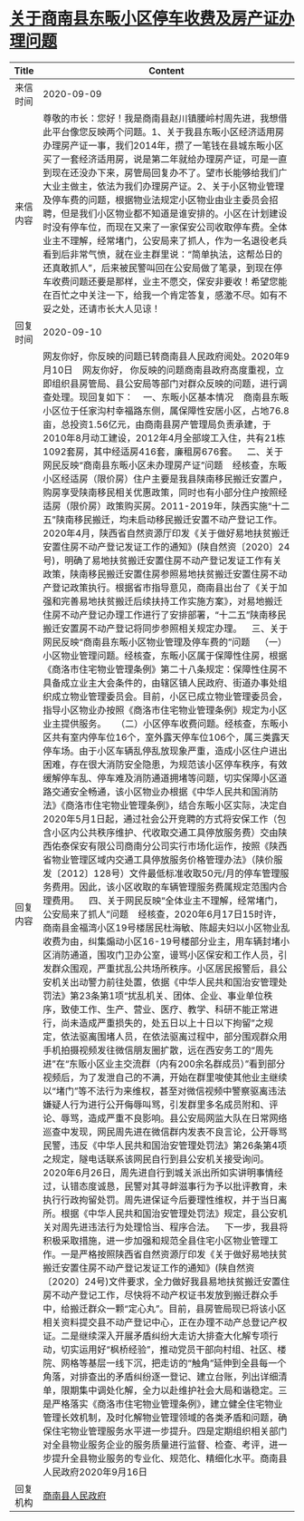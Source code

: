 # [关于商南县东畈小区停车收费及房产证办理问题](http://www.shangluo.gov.cn/zmhd/ldxxxx.jsp?urltype=leadermail.LeaderMailContentUrl&wbtreeid=1112&leadermailid=6431)

| Title |                                                                                                                                                                                                                                                                                                                                                                                                                                                                                                                                                                                                                                                                                                                                                                                                                                                                                                                                                                                                                                                                                                                                                                                             Content                                                                                                                                                                                                                                                                                                                                                                                                                                                                                                                                                                                                                                                                                                                                                                                                                                                                                                                                                                                                                                                                                                                                                                                              |
|:-----:|--------------------------------------------------------------------------------------------------------------------------------------------------------------------------------------------------------------------------------------------------------------------------------------------------------------------------------------------------------------------------------------------------------------------------------------------------------------------------------------------------------------------------------------------------------------------------------------------------------------------------------------------------------------------------------------------------------------------------------------------------------------------------------------------------------------------------------------------------------------------------------------------------------------------------------------------------------------------------------------------------------------------------------------------------------------------------------------------------------------------------------------------------------------------------------------------------------------------------------------------------------------------------------------------------------------------------------------------------------------------------------------------------------------------------------------------------------------------------------------------------------------------------------------------------------------------------------------------------------------------------------------------------------------------------------------------------------------------------------------------------------------------------------------------------------------------------------------------------------------------------------------------------------------------------------------------------------------------------------------------------------------------------------------------------------------------------------------------------------------------------------------------------------------------------------------------------------------------------------------------------------------------------------------------------------------------------------------------------------------------------------------------------|
| 来信时间  | 2020-09-09                                                                                                                                                                                                                                                                                                                                                                                                                                                                                                                                                                                                                                                                                                                                                                                                                                                                                                                                                                                                                                                                                                                                                                                                                                                                                                                                                                                                                                                                                                                                                                                                                                                                                                                                                                                                                                                                                                                                                                                                                                                                                                                                                                                                                                                                                                                                                                                       |
| 来信内容  | 尊敬的市长：您好！我是商南县赵川镇腰岭村周先进，我想借此平台像您反映两个问题。1、关于我县东畈小区经济适用房办理房产证一事，我们2014年，攒了一笔钱在县城东畈小区买了一套经济适用房，说是第二年就给办理房产证，可是一直到现在还没办下来，房管局回复办不了。望市长能够给我们广大业主做主，依法为我们办理房产证。2、关于小区物业管理及停车费的问题，根据物业法规定小区物业由业主委员会招聘，但是我们小区物业都不知道是谁安排的。小区在计划建设时没有停车位，而现在又来了一家保安公司收取停车费。全体业主不理解，经常堵门，公安局来了抓人，作为一名退役老兵看到后非常气愤，就在业主群里说：“简单执法，这帮怂日的还真敢抓人”，后来被民警叫回在公安局做了笔录，到现在停车收费问题还要是那样，业主不愿交，保安非要收！希望您能在百忙之中关注一下，给我一个肯定答复，感激不尽。如有不妥之处，还请市长大人见谅！                                                                                                                                                                                                                                                                                                                                                                                                                                                                                                                                                                                                                                                                                                                                                                                                                                                                                                                                                                                                                                                                                                                                                                                                                                                                                                                                                                                                                                                                                                                                                                                                                                                                                                                                                                                                                                                                                                                                                                                          |
| 回复时间  | 2020-09-10                                                                                                                                                                                                                                                                                                                                                                                                                                                                                                                                                                                                                                                                                                                                                                                                                                                                                                                                                                                                                                                                                                                                                                                                                                                                                                                                                                                                                                                                                                                                                                                                                                                                                                                                                                                                                                                                                                                                                                                                                                                                                                                                                                                                                                                                                                                                                                                       |
| 回复内容  | 网友你好，你反映的问题已转商南县人民政府阅处。2020年9月10日    网友你好， 你反映的问题商南县政府高度重视，立即组织县房管局、县公安局等部门对群众反映的问题，进行调查处理。现回复如下：    一、东畈小区基本情况    商南县东畈小区位于任家沟村幸福路东侧，属保障性安居小区，占地76.8亩，总投资1.56亿元，由商南县房产管理局负责承建，于2010年8月动工建设，2012年4月全部竣工入住，共有21栋1092套房，其中经适房416套，廉租房676套。    二、关于网民反映“商南县东畈小区未办理房产证”问题    经核查，东畈小区经适房（限价房）住户主要是我县陕南移民搬迁安置户，购房享受陕南移民相关优惠政策，同时也有小部分住户按照经适房（限价房）政策购买房。2011-2019年，陕西实施“十二五”陕南移民搬迁，均未启动移民搬迁安置不动产登记工作。2020年4月，陕西省自然资源厅印发《关于做好易地扶贫搬迁安置住房不动产登记发证工作的通知》(陕自然资〔2020〕24号)，明确了易地扶贫搬迁安置住房不动产登记发证工作有关政策，陕南移民搬迁安置住房参照易地扶贫搬迁安置住房不动产登记政策执行。根据省市指导意见，商南县出台了《关于加强和完善易地扶贫搬迁后续扶持工作实施方案》，对易地搬迁住房不动产登记办理工作进行了安排部署，“十二五”陕南移民搬迁安置房不动产登记将同步参照相关规定办理。    三、关于网民反映“商南县东畈小区物业管理及停车费的”问题    （一）小区物业管理问题。经核查，东畈小区属于保障性住房，根据《商洛市住宅物业管理条例》第二十八条规定：保障性住房不具备成立业主大会条件的，由辖区镇人民政府、街道办事处组织成立物业管理委员会。目前，小区已成立物业管理委员会，指导小区物业办按照《商洛市住宅物业管理条例》规定为小区业主提供服务。    （二）小区停车收费问题。经核查，东畈小区共有室内停车位16个，室外露天停车位106个，属三类露天停车场。由于小区车辆乱停乱放现象严重，造成小区住户进出困难，存在很大消防安全隐患，为规范该小区停车秩序，有效缓解停车乱、停车难及消防通道拥堵等问题，切实保障小区道路交通安全畅通，该小区物业办根据《中华人民共和国消防法》《商洛市住宅物业管理条例》，结合东畈小区实际，决定自2020年5月1日起，通过社会公开竞聘的方式将安保工作（包含小区内公共秩序维护、代收取交通工具停放服务费）交由陕西佑泰保安有限公司商南分公司实行市场化运作，按照《陕西省物业管理区域内交通工具停放服务价格管理办法》（陕价服发〔2012〕128号）文件最低标准收取50元/月的停车管理服务费用。因此，该小区收取的车辆管理服务费属规定范围内合理费用。    四、关于网民反映“全体业主不理解，经常堵门，公安局来了抓人”问题    经核查，2020年6月17日15时许，商南县金福湾小区19号楼居民杜海敏、陈超夫妇以小区物业乱收费为由，纠集煽动小区16-19号楼部分业主，用车辆封堵小区消防通道，围攻门卫办公室，谩骂小区保安和工作人员，引发群众围观，严重扰乱公共场所秩序。小区居民报警后，县公安机关出动警力前往处置，依据《中华人民共和国治安管理处罚法》第23条第1项“扰乱机关、团体、企业、事业单位秩序，致使工作、生产、营业、医疗、教学、科研不能正常进行，尚未造成严重损失的，处五日以上十日以下拘留”之规定，依法驱离围堵人员，在依法驱离过程中，部分围观群众用手机拍摄视频发往微信朋友圈扩散，远在西安务工的“周先进”在“东贩小区业主交流群（内有200余名群成员）”看到部分视频后，为了发泄自己的不满，开始在群里唆使其他业主继续以“堵门”等不法行为来维权，甚至对微信视频中警察驱离违法嫌疑人行为进行公开侮辱叫骂，引发群里多名成员附和、评论、辱骂，造成严重不良影响。县公安局网监大队在日常网络巡查中发现，网民周先进在微信群内发表不良言论，公开辱骂民警，违反《中华人民共和国治安管理处罚法》第26条第4项之规定，隧电话联系该网民自行到县公安机关接受询问。    2020年6月26日，周先进自行到城关派出所如实讲明事情经过，认错态度诚恳，民警对其寻衅滋事行为予以批评教育，未执行行政拘留处罚。周先进保证今后要理性维权，并于当日离所。根据《中华人民共和国治安管理处罚法》规定，县公安机关对周先进违法行为处理恰当、程序合法。    下一步，我县将积极采取措施，进一步加强和规范全县住宅小区物业管理工作。一是严格按照陕西省自然资源厅印发《关于做好易地扶贫搬迁安置住房不动产登记发证工作的通知》(陕自然资〔2020〕24号)文件要求，全力做好我县易地扶贫搬迁安置住房不动产登记工作，尽快将不动产权证书发放到搬迁群众手中，给搬迁群众一颗“定心丸”。目前，县房管局现已将该小区相关资料提交县不动产登记中心，正在办理不动产总登记产权证。二是继续深入开展矛盾纠纷大走访大排查大化解专项行动，切实运用好“枫桥经验”，推动党员干部向村组、社区、楼院、网格等基层一线下沉，把走访的“触角”延伸到全县每一个角落，对排查出的矛盾纠纷逐一登记、建立台账，列出详细清单，限期集中调处化解，全力以赴维护社会大局和谐稳定。三是严格落实《商洛市住宅物业管理条例》，建立健全住宅物业管理长效机制，及时化解物业管理领域的各类矛盾和问题，确保住宅物业管理服务水平进一步提升。四是定期组织相关部门对全县物业服务企业的服务质量进行监督、检查、考评，进一步提升全县物业服务的专业化、规范化、精细化水平。商南县人民政府2020年9月16日 |
| 回复机构  | [商南县人民政府](../../category/agencies/商南县人民政府.md)                                                                                                                                                                                                                                                                                                                                                                                                                                                                                                                                                                                                                                                                                                                                                                                                                                                                                                                                                                                                                                                                                                                                                                                                                                                                                                                                                                                                                                                                                                                                                                                                                                                                                                                                                                                                                                                                                                                                                                                                                                                                                                                                                                                                                                                                                                                                                    |